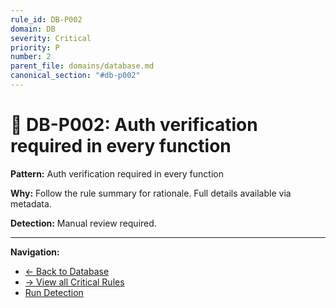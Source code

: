 ```yaml
---
rule_id: DB-P002
domain: DB
severity: Critical
priority: P
number: 2
parent_file: domains/database.md
canonical_section: "#db-p002"
---
```


# 🔴 DB-P002: Auth verification required in every function

**Pattern:** Auth verification required in every function

**Why:** Follow the rule summary for rationale. Full details available via metadata.

**Detection:** Manual review required.

---

**Navigation:**
- [← Back to Database](../database.md#db-p002)
- [→ View all Critical Rules](README.md)
- [Run Detection](../../_automation/detect-db-violations.sh)
